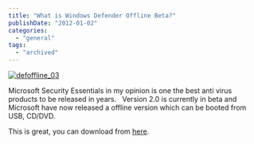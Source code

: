 ```yaml
---
title: "What is Windows Defender Offline Beta?"
publishDate: "2012-01-02"
categories: 
  - "general"
tags:
  - "archived"
---
```


[![](https://ramblinggeek.co.uk/wp-content/uploads/2012/01/defoffline_03-300x188.jpg "defoffline_03")](https://ramblinggeek.co.uk/wp-content/uploads/2012/01/defoffline_03.jpg)

Microsoft Security Essentials in my opinion is one the best anti virus products to be released in years.   Version 2.0 is currently in beta and Microsoft have now released a offline version which can be booted from USB, CD/DVD.

This is great, you can download from [here](https://windows.microsoft.com/en-US/windows/what-is-windows-defender-offline).
